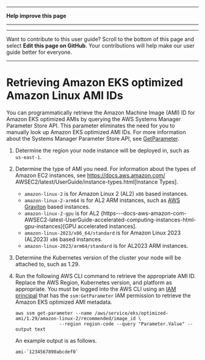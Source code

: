 --------

 **Help improve this page** 

--------

--------

Want to contribute to this user guide? Scroll to the bottom of this page and select **Edit this page on GitHub**\. Your contributions will help make our user guide better for everyone\.

--------

# Retrieving Amazon EKS optimized Amazon Linux AMI IDs<a name="retrieve-ami-id"></a>

You can programmatically retrieve the Amazon Machine Image \(AMI\) ID for Amazon EKS optimized AMIs by querying the AWS Systems Manager Parameter Store API\. This parameter eliminates the need for you to manually look up Amazon EKS optimized AMI IDs\. For more information about the Systems Manager Parameter Store API, see [GetParameter](https://docs.aws.amazon.com/systems-manager/latest/APIReference/API_GetParameter.html)\.

1. Determine the region your node instance will be deployed in, such as `us-east-1`\.

1. Determine the type of AMI you need\. For information about the types of Amazon EC2 instances, see [https://docs\.aws\.amazon\.com/](https://docs.aws.amazon.com/) AWSEC2/latest/UserGuide/instance\-types\.html\[Instance Types\]\.
   +  `amazon-linux-2` is for Amazon Linux 2 \(AL2\) `x86` based instances\.
   +  `amazon-linux-2-arm64` is for AL2 ARM instances, such as [AWS Graviton](https://aws.amazon.com/ec2/graviton/) based instances\.
   +  `amazon-linux-2-gpu` is for AL2 \{https\-\-\-docs\-aws\-amazon\-com\-AWSEC2\-latest\-UserGuide\-accelerated\-computing\-instances\-html\-gpu\-instances\}\[GPU accelerated instances\]\.
   +  `amazon-linux-2023/x86_64/standard` is for Amazon Linux 2023 \(AL2023\) `x86` based instances\.
   +  `amazon-linux-2023/arm64/standard` is for AL2023 ARM instances\.

1. Determine the Kubernetes version of the cluster your node will be attached to, such as 1\.29\.

1. Run the following AWS CLI command to retrieve the appropriate AMI ID\. Replace the AWS Region, Kubernetes version, and platform as appropriate\. You must be logged into the AWS CLI using an [IAM principal](https://docs.aws.amazon.com/IAM/latest/UserGuide/id_roles_terms-and-concepts.html) that has the `ssm:GetParameter` IAM permission to retrieve the Amazon EKS optimized AMI metadata\.

   ```
   aws ssm get-parameter --name /aws/service/eks/optimized-ami/1.29/amazon-linux-2/recommended/image_id \
                   --region region-code --query "Parameter.Value" --output text
   ```

   An example output is as follows\.

   ```
   ami-`1234567890abcdef0`
   ```